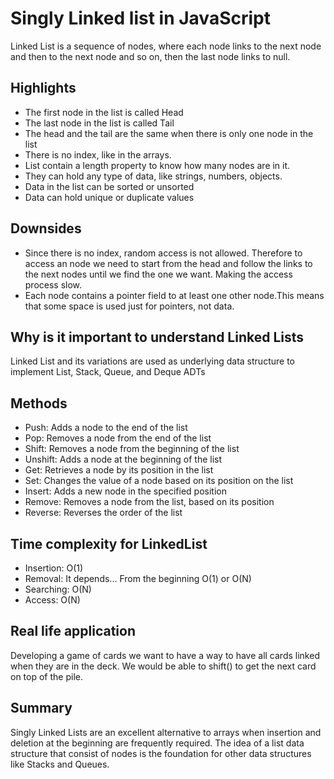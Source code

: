 # Singly Linked list in JavaScript
Linked List is a sequence of nodes, where each node links to the next node and then to the next node and so on,  then the last node links to null.

## Highlights
- The first node in the list is called Head
- The last node in the list is called Tail
- The head and the tail are the same when there is only one node in the list
- There is no index, like in the arrays.
- List contain a length property to know how many nodes are in it.
- They can hold any type of data, like strings, numbers, objects.
- Data in the list can be sorted or unsorted
- Data can hold unique or duplicate values

## Downsides
- Since there is no index,  random access is not allowed.  Therefore to access an node we need to start from the head and follow the links to the next nodes until we find the one we want. Making the access process slow.
- Each node contains a pointer field to at least one other node.This means that some space is used just for pointers, not data.


## Why is it important to understand Linked Lists
Linked List and its variations are used as underlying data structure to implement List, Stack, Queue, and Deque ADTs

## Methods
- Push: Adds a node to the end of the list
- Pop: Removes a node from the end of the list
- Shift: Removes a node from the beginning of the list
- Unshift: Adds a node at the beginning of the list
- Get: Retrieves a node by its position in the list
- Set: Changes the value of a node based on its position on the list
- Insert: Adds a new node in the specified position
- Remove: Removes a node from the list, based on its position
- Reverse: Reverses the order of the list

## Time complexity for LinkedList
- Insertion: O(1)
- Removal: It depends... From the beginning O(1) or O(N)
- Searching: O(N)
- Access: O(N)

## Real life application
Developing a game of cards we want to have a way to have all cards linked when they are in the deck. We would be able to shift()  to get the next  card on top of the pile.

## Summary
Singly Linked Lists are an excellent alternative to arrays when insertion and deletion at the beginning are frequently required.
The idea of a list data structure that consist of nodes is the foundation for other data structures like Stacks and Queues.
